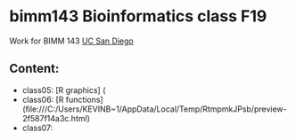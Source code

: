 # bimm143 Bioinformatics class F19

Work for BIMM 143 [UC San Diego](https://bioboot.github.io/bimm143_F19/)

## Content:
- class05: [R graphics] (
- class06: [R functions] (file:///C:/Users/KEVINB~1/AppData/Local/Temp/RtmpmkJPsb/preview-2f587f14a3c.html)
- class07: 
